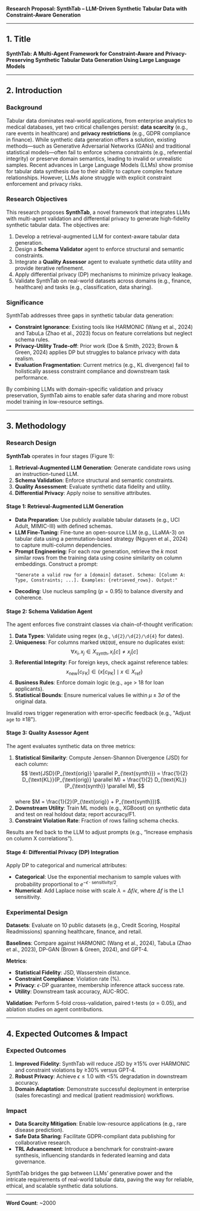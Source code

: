 **Research Proposal: SynthTab – LLM-Driven Synthetic Tabular Data with Constraint-Aware Generation**

---

## 1. Title  
**SynthTab: A Multi-Agent Framework for Constraint-Aware and Privacy-Preserving Synthetic Tabular Data Generation Using Large Language Models**

---

## 2. Introduction  

### Background  
Tabular data dominates real-world applications, from enterprise analytics to medical databases, yet two critical challenges persist: **data scarcity** (e.g., rare events in healthcare) and **privacy restrictions** (e.g., GDPR compliance in finance). While synthetic data generation offers a solution, existing methods—such as Generative Adversarial Networks (GANs) and traditional statistical models—often fail to enforce schema constraints (e.g., referential integrity) or preserve domain semantics, leading to invalid or unrealistic samples. Recent advances in Large Language Models (LLMs) show promise for tabular data synthesis due to their ability to capture complex feature relationships. However, LLMs alone struggle with explicit constraint enforcement and privacy risks.  

### Research Objectives  
This research proposes **SynthTab**, a novel framework that integrates LLMs with multi-agent validation and differential privacy to generate high-fidelity synthetic tabular data. The objectives are:  
1. Develop a retrieval-augmented LLM for context-aware tabular data generation.  
2. Design a **Schema Validator** agent to enforce structural and semantic constraints.  
3. Integrate a **Quality Assessor** agent to evaluate synthetic data utility and provide iterative refinement.  
4. Apply differential privacy (DP) mechanisms to minimize privacy leakage.  
5. Validate SynthTab on real-world datasets across domains (e.g., finance, healthcare) and tasks (e.g., classification, data sharing).  

### Significance  
SynthTab addresses three gaps in synthetic tabular data generation:  
- **Constraint Ignorance**: Existing tools like HARMONIC (Wang et al., 2024) and TabuLa (Zhao et al., 2023) focus on feature correlations but neglect schema rules.  
- **Privacy-Utility Trade-off**: Prior work (Doe & Smith, 2023; Brown & Green, 2024) applies DP but struggles to balance privacy with data realism.  
- **Evaluation Fragmentation**: Current metrics (e.g., KL divergence) fail to holistically assess constraint compliance and downstream task performance.  

By combining LLMs with domain-specific validation and privacy preservation, SynthTab aims to enable safer data sharing and more robust model training in low-resource settings.  

---

## 3. Methodology  

### Research Design  
**SynthTab** operates in four stages (Figure 1):  
1. **Retrieval-Augmented LLM Generation**: Generate candidate rows using an instruction-tuned LLM.  
2. **Schema Validation**: Enforce structural and semantic constraints.  
3. **Quality Assessment**: Evaluate synthetic data fidelity and utility.  
4. **Differential Privacy**: Apply noise to sensitive attributes.  

#### Stage 1: Retrieval-Augmented LLM Generation  
- **Data Preparation**: Use publicly available tabular datasets (e.g., UCI Adult, MIMIC-III) with defined schemas.  
- **LLM Fine-Tuning**: Fine-tune an open-source LLM (e.g., LLaMA-3) on tabular data using a permutation-based strategy (Nguyen et al., 2024) to capture multi-column dependencies.  
- **Prompt Engineering**: For each row generation, retrieve the $k$ most similar rows from the training data using cosine similarity on column embeddings. Construct a prompt:  
  ```  
  "Generate a valid row for a [domain] dataset. Schema: [Column A: Type, Constraints; ...]. Examples: {retrieved_rows}. Output:"  
  ```  
- **Decoding**: Use nucleus sampling ($p=0.95$) to balance diversity and coherence.  

#### Stage 2: Schema Validation Agent  
The agent enforces five constraint classes via chain-of-thought verification:  
1. **Data Types**: Validate using regex (e.g., `\d{2}/\d{2}/\d{4}` for dates).  
2. **Uniqueness**: For columns marked `UNIQUE`, ensure no duplicates exist:  
   $$ \forall x_i, x_j \in X_{\text{synth}}, x_i[c] \neq x_j[c] $$  
3. **Referential Integrity**: For foreign keys, check against reference tables:  
   $$ x_{\text{new}}[c_{\text{FK}}] \in \{x[c_{\text{PK}}] \mid x \in X_{\text{ref}}\} $$  
4. **Business Rules**: Enforce domain logic (e.g., `age` > 18 for loan applicants).  
5. **Statistical Bounds**: Ensure numerical values lie within $\mu \pm 3\sigma$ of the original data.  

Invalid rows trigger regeneration with error-specific feedback (e.g., "Adjust `age` to ≥18").  

#### Stage 3: Quality Assessor Agent  
The agent evaluates synthetic data on three metrics:  
1. **Statistical Similarity**: Compute Jensen-Shannon Divergence (JSD) for each column:  
   $$ \text{JSD}(P_{\text{orig}} \parallel P_{\text{synth}}) = \frac{1}{2} D_{\text{KL}}(P_{\text{orig}} \parallel M) + \frac{1}{2} D_{\text{KL}}(P_{\text{synth}} \parallel M), $$  
   where $M = \frac{1}{2}(P_{\text{orig}} + P_{\text{synth}})$.  
2. **Downstream Utility**: Train ML models (e.g., XGBoost) on synthetic data and test on real holdout data; report accuracy/F1.  
3. **Constraint Violation Rate**: Fraction of rows failing schema checks.  

Results are fed back to the LLM to adjust prompts (e.g., “Increase emphasis on column X correlations”).  

#### Stage 4: Differential Privacy (DP) Integration  
Apply DP to categorical and numerical attributes:  
- **Categorical**: Use the exponential mechanism to sample values with probability proportional to $e^{-\epsilon \cdot \text{sensitivity}/2}$.  
- **Numerical**: Add Laplace noise with scale $\lambda = \Delta f / \epsilon$, where $\Delta f$ is the L1 sensitivity.  

### Experimental Design  
**Datasets**: Evaluate on 10 public datasets (e.g., Credit Scoring, Hospital Readmissions) spanning healthcare, finance, and retail.  

**Baselines**: Compare against HARMONIC (Wang et al., 2024), TabuLa (Zhao et al., 2023), DP-GAN (Brown & Green, 2024), and GPT-4.  

**Metrics**:  
- **Statistical Fidelity**: JSD, Wasserstein distance.  
- **Constraint Compliance**: Violation rate (%).  
- **Privacy**: $\epsilon$-DP guarantee, membership inference attack success rate.  
- **Utility**: Downstream task accuracy, AUC-ROC.  

**Validation**: Perform 5-fold cross-validation, paired t-tests ($\alpha=0.05$), and ablation studies on agent contributions.  

---

## 4. Expected Outcomes & Impact  

### Expected Outcomes  
1. **Improved Fidelity**: SynthTab will reduce JSD by ≥15% over HARMONIC and constraint violations by ≥30% versus GPT-4.  
2. **Robust Privacy**: Achieve $\epsilon \leq 1.0$ with <5% degradation in downstream accuracy.  
3. **Domain Adaptation**: Demonstrate successful deployment in enterprise (sales forecasting) and medical (patient readmission) workflows.  

### Impact  
- **Data Scarcity Mitigation**: Enable low-resource applications (e.g., rare disease prediction).  
- **Safe Data Sharing**: Facilitate GDPR-compliant data publishing for collaborative research.  
- **TRL Advancement**: Introduce a benchmark for constraint-aware synthesis, influencing standards in federated learning and data governance.  

SynthTab bridges the gap between LLMs’ generative power and the intricate requirements of real-world tabular data, paving the way for reliable, ethical, and scalable synthetic data solutions.  

--- 

**Word Count**: ~2000